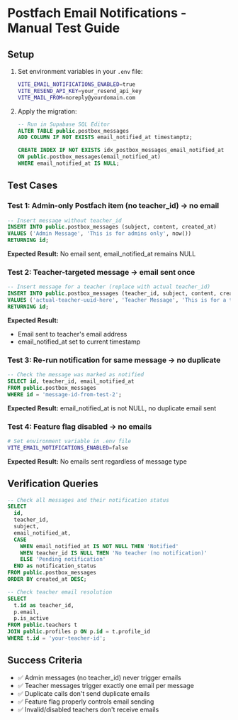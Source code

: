 # Postfach Email Notifications - Manual Test Guide

## Setup
1. Set environment variables in your `.env` file:
   ```bash
   VITE_EMAIL_NOTIFICATIONS_ENABLED=true
   VITE_RESEND_API_KEY=your_resend_api_key
   VITE_MAIL_FROM=noreply@yourdomain.com
   ```

2. Apply the migration:
   ```sql
   -- Run in Supabase SQL Editor
   ALTER TABLE public.postbox_messages 
   ADD COLUMN IF NOT EXISTS email_notified_at timestamptz;
   
   CREATE INDEX IF NOT EXISTS idx_postbox_messages_email_notified_at 
   ON public.postbox_messages(email_notified_at) 
   WHERE email_notified_at IS NULL;
   ```

## Test Cases

### Test 1: Admin-only Postfach item (no teacher_id) → no email
```sql
-- Insert message without teacher_id
INSERT INTO public.postbox_messages (subject, content, created_at)
VALUES ('Admin Message', 'This is for admins only', now())
RETURNING id;
```
**Expected Result:** No email sent, email_notified_at remains NULL

### Test 2: Teacher-targeted message → email sent once
```sql
-- Insert message for a teacher (replace with actual teacher_id)
INSERT INTO public.postbox_messages (teacher_id, subject, content, created_at)
VALUES ('actual-teacher-uuid-here', 'Teacher Message', 'This is for a teacher', now())
RETURNING id;
```
**Expected Result:** 
- Email sent to teacher's email address
- email_notified_at set to current timestamp

### Test 3: Re-run notification for same message → no duplicate
```sql
-- Check the message was marked as notified
SELECT id, teacher_id, email_notified_at 
FROM public.postbox_messages 
WHERE id = 'message-id-from-test-2';
```
**Expected Result:** email_notified_at is not NULL, no duplicate email sent

### Test 4: Feature flag disabled → no emails
```bash
# Set environment variable in .env file
VITE_EMAIL_NOTIFICATIONS_ENABLED=false
```
**Expected Result:** No emails sent regardless of message type

## Verification Queries

```sql
-- Check all messages and their notification status
SELECT 
  id,
  teacher_id,
  subject,
  email_notified_at,
  CASE 
    WHEN email_notified_at IS NOT NULL THEN 'Notified'
    WHEN teacher_id IS NULL THEN 'No teacher (no notification)'
    ELSE 'Pending notification'
  END as notification_status
FROM public.postbox_messages
ORDER BY created_at DESC;

-- Check teacher email resolution
SELECT 
  t.id as teacher_id,
  p.email,
  p.is_active
FROM public.teachers t
JOIN public.profiles p ON p.id = t.profile_id
WHERE t.id = 'your-teacher-id';
```

## Success Criteria
- ✅ Admin messages (no teacher_id) never trigger emails
- ✅ Teacher messages trigger exactly one email per message
- ✅ Duplicate calls don't send duplicate emails
- ✅ Feature flag properly controls email sending
- ✅ Invalid/disabled teachers don't receive emails
